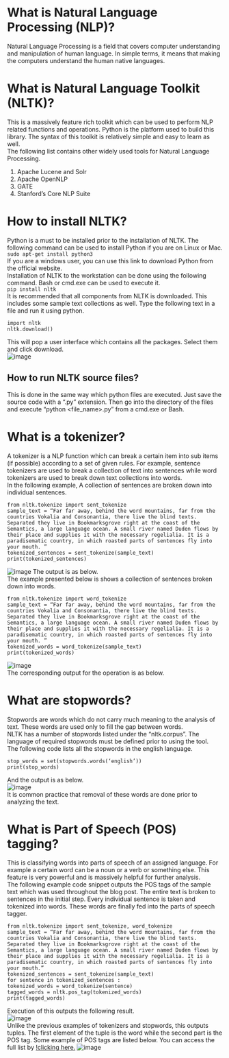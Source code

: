 # What is Natural Language Processing (NLP)?  
Natural Language Processing is a field that covers computer understanding and ma­nip­u­la­tion of human language. In simple terms, it means that making the computers understand the human native languages.  
# What is Natural Language Toolkit (NLTK)?  
This is a massively feature rich toolkit which can be used to perform NLP related functions and operations. Python is the platform used to build this library. The syntax of this toolkit is relatively simple and easy to learn as well.  
The following list contains other widely used tools for Natural Language Processing.  
1. Apache Lucene and Solr
2. Apache OpenNLP
3. GATE
4. Stanford’s Core NLP Suite
# How to install NLTK?  
Python is a must to be installed prior to the installation of NLTK. The following command can be used to install Python if you are on Linux or Mac.  
``` sudo apt-get install python3 ```   
If you are a windows user, you can use this link to download Python from the official website.  
Installation of NLTK to the workstation can be done using the following command. Bash or cmd.exe can be used to execute it.  
 ``` pip install nltk ```  
It is recommended that all components from NLTK is downloaded. This includes some sample text collections as well. Type the following text in a file and run it using python.    
``` 
import nltk  
nltk.download()

```  
This will pop a user interface which contains all the packages. Select them and click download.  
![image](https://miro.medium.com/max/581/1*Ey870pKTMadpGq0dS-yGJw.png)  
## How to run NLTK source files?  
This is done in the same way which python files are executed. Just save the source code with a “.py” extension. Then go into the directory of the files and execute “python <file_name>.py” from a cmd.exe or Bash.  
# What is a tokenizer?  
A tokenizer is a NLP function which can break a certain item into sub items (if possible) according to a set of given rules. For example, sentence tokenizers are used to break a collection of text into sentences while word tokenizers are used to break down text collections into words.  
In the following example, A collection of sentences are broken down into individual sentences.  
``` 
from nltk.tokenize import sent_tokenize  
sample_text = “Far far away, behind the word mountains, far from the countries Vokalia and Consonantia, there live the blind texts. Separated they live in Bookmarksgrove right at the coast of the Semantics, a large language ocean. A small river named Duden flows by their place and supplies it with the necessary regelialia. It is a paradisematic country, in which roasted parts of sentences fly into your mouth. ”  
tokenized_sentences = sent_tokenize(sample_text)
print(tokenized_sentences) 
```
![image](https://miro.medium.com/max/638/1*8K5RRgfZYt5yP-L3wzBfhg.png)
The output is as below.  
The example presented below is shows a collection of sentences broken down into words.  
``` 
from nltk.tokenize import word_tokenize
sample_text = “Far far away, behind the word mountains, far from the countries Vokalia and Consonantia, there live the blind texts. Separated they live in Bookmarksgrove right at the coast of the Semantics, a large language ocean. A small river named Duden flows by their place and supplies it with the necessary regelialia. It is a paradisematic country, in which roasted parts of sentences fly into your mouth. ”
tokenized_words = word_tokenize(sample_text)
print(tokenized_words) 
```
![image](https://miro.medium.com/max/640/1*xzYcIOhnVCd1k1uBT7xhnw.png)    
The corresponding output for the operation is as below.    
# What are stopwords?  
Stopwords are words which do not carry much meaning to the analysis of text. These words are used only to fill the gap between words.  
NLTK has a number of stopwords listed under the “nltk.corpus”. The language of required stopwords must be defined prior to using the tool.  
The following code lists all the stopwords in the english language.  
``` from nltk.corpus import stopwords
stop_words = set(stopwords.words(‘english’))
print(stop_words)
```
And the output is as below.   
![image](https://miro.medium.com/max/639/1*fmgVQR4IO7rzi42ofkJovQ.png)  
It is common practice that removal of these words are done prior to analyzing the text.  
# What is Part of Speech (POS) tagging?    
This is classifying words into parts of speech of an assigned language. For example a certain word can be a noun or a verb or something else. This feature is very powerful and is massively helpful for further analysis.  
The following example code snippet outputs the POS tags of the sample text which was used throughout the blog post. The entire text is broken to sentences in the initial step. Every individual sentence is taken and tokenized into words. These words are finally fed into the parts of speech tagger.
``` import nltk  
from nltk.tokenize import sent_tokenize, word_tokenize  
sample_text = “Far far away, behind the word mountains, far from the countries Vokalia and Consonantia, there live the blind texts. Separated they live in Bookmarksgrove right at the coast of the Semantics, a large language ocean. A small river named Duden flows by their place and supplies it with the necessary regelialia. It is a paradisematic country, in which roasted parts of sentences fly into your mouth.”  
tokenized_sentences = sent_tokenize(sample_text)  
for sentence in tokenized_sentences :  
tokenized_words = word_tokenize(sentence)  
tagged_words = nltk.pos_tag(tokenized_words)  
print(tagged_words) 
```
Execution of this outputs the following result.  
![image](https://miro.medium.com/max/643/1*WrA7eI5z35rnn_SWd6BOgA.png)  
Unlike the previous examples of tokenizers and stopwords, this outputs tuples. The first element of the tuple is the word while the second part is the POS tag. Some example of POS tags are listed below. You can access the full list by [!clicking here.](https://www.ling.upenn.edu/courses/Fall_2003/ling001/penn_treebank_pos.html)
![image](https://miro.medium.com/max/389/1*sReyvS29xlcibWrWbjygPw.png)
